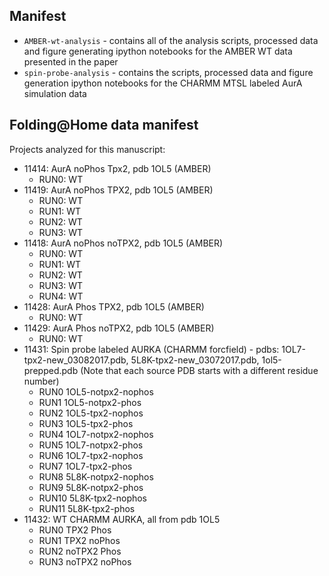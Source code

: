 ## Manifest

* `AMBER-wt-analysis` - contains all of the analysis scripts, processed data and figure generating ipython notebooks for the AMBER WT data presented in the paper 
* `spin-probe-analysis` - contains the scripts, processed data and figure generation ipython notebooks for the CHARMM MTSL labeled AurA simulation data 

## Folding@Home data manifest 
Projects analyzed for this manuscript:
* 11414: AurA noPhos Tpx2, pdb 1OL5 (AMBER) 
  * RUN0: WT
* 11419: AurA noPhos TPX2, pdb 1OL5 (AMBER) 
  * RUN0: WT
  * RUN1: WT
  * RUN2: WT
  * RUN3: WT
* 11418: AurA noPhos noTPX2, pdb 1OL5 (AMBER) 
  * RUN0: WT
  * RUN1: WT
  * RUN2: WT
  * RUN3: WT
  * RUN4: WT
* 11428: AurA Phos TPX2, pdb 1OL5 (AMBER) 
  * RUN0: WT
* 11429: AurA Phos noTPX2, pdb 1OL5 (AMBER) 
  * RUN0: WT
* 11431: Spin probe labeled AURKA (CHARMM forcfield) -  pdbs: 1OL7-tpx2-new_03082017.pdb, 5L8K-tpx2-new_03072017.pdb, 1ol5-prepped.pdb
(Note that each source PDB starts with a different residue number)
  * RUN0 1OL5-notpx2-nophos
  * RUN1 1OL5-notpx2-phos
  * RUN2 1OL5-tpx2-nophos
  * RUN3 1OL5-tpx2-phos
  * RUN4 1OL7-notpx2-nophos
  * RUN5 1OL7-notpx2-phos
  * RUN6 1OL7-tpx2-nophos
  * RUN7 1OL7-tpx2-phos
  * RUN8 5L8K-notpx2-nophos
  * RUN9  5L8K-notpx2-phos
  * RUN10 5L8K-tpx2-nophos
  * RUN11 5L8K-tpx2-phos
* 11432: WT CHARMM AURKA, all from pdb 1OL5 
  * RUN0 TPX2 Phos 
  * RUN1 TPX2 noPhos
  * RUN2 noTPX2 Phos
  * RUN3 noTPX2 noPhos
